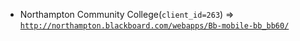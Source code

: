  - Northampton Community College(`client_id=263`) => [`http://northampton.blackboard.com/webapps/Bb-mobile-bb_bb60/`](http://northampton.blackboard.com/webapps/Bb-mobile-bb_bb60/)
